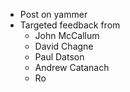- Post on yammer
- Targeted feedback from
  * John McCallum
  - David Chagne
  - Paul Datson
  - Andrew Catanach
  - Ro